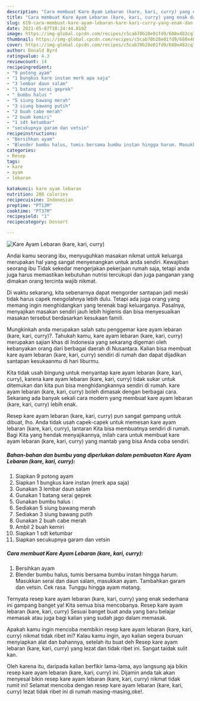 ```yaml
---
description: "Cara membuat Kare Ayam Lebaran (kare, kari, curry) yang enak dan Mudah Dibuat"
title: "Cara membuat Kare Ayam Lebaran (kare, kari, curry) yang enak dan Mudah Dibuat"
slug: 619-cara-membuat-kare-ayam-lebaran-kare-kari-curry-yang-enak-dan-mudah-dibuat
date: 2021-05-07T18:24:44.818Z
image: https://img-global.cpcdn.com/recipes/c5cab70b28e01fd9/680x482cq70/kare-ayam-lebaran-kare-kari-curry-foto-resep-utama.jpg
thumbnail: https://img-global.cpcdn.com/recipes/c5cab70b28e01fd9/680x482cq70/kare-ayam-lebaran-kare-kari-curry-foto-resep-utama.jpg
cover: https://img-global.cpcdn.com/recipes/c5cab70b28e01fd9/680x482cq70/kare-ayam-lebaran-kare-kari-curry-foto-resep-utama.jpg
author: Donald Byrd
ratingvalue: 4.3
reviewcount: 14
recipeingredient:
- "9 potong ayam"
- "1 bungkus kare instan merk apa saja"
- "3 lembar daun salam"
- "1 batang serai geprek"
- " bumbu halus "
- "5 siung bawang merah"
- "3 siung bawang putih"
- "2 buah cabe merah"
- "2 buah kemiri"
- "1 sdt ketumbar"
- "secukupnya garam dan vetsin"
recipeinstructions:
- "Bersihkan ayam"
- "Blender bumbu halus, tumis bersama bumbu instan hingga harum. Masukkan serai dan daun salam, masukkan ayam. Tambahkan garam dan vetsin. Cek rasa. Tunggu hingga ayam matang."
categories:
- Resep
tags:
- kare
- ayam
- lebaran

katakunci: kare ayam lebaran 
nutrition: 208 calories
recipecuisine: Indonesian
preptime: "PT13M"
cooktime: "PT37M"
recipeyield: "1"
recipecategory: Dessert

---
```



![Kare Ayam Lebaran (kare, kari, curry)](https://img-global.cpcdn.com/recipes/c5cab70b28e01fd9/680x482cq70/kare-ayam-lebaran-kare-kari-curry-foto-resep-utama.jpg)

Andai kamu seorang ibu, menyuguhkan masakan nikmat untuk keluarga merupakan hal yang sangat menyenangkan untuk anda sendiri. Kewajiban seorang ibu Tidak sekedar mengerjakan pekerjaan rumah saja, tetapi anda juga harus memastikan kebutuhan nutrisi tercukupi dan juga panganan yang dimakan orang tercinta wajib nikmat.

Di waktu  sekarang, kita sebenarnya dapat mengorder santapan jadi meski tidak harus capek mengolahnya lebih dulu. Tetapi ada juga orang yang memang ingin menghidangkan yang terenak bagi keluarganya. Pasalnya, menyajikan masakan sendiri jauh lebih higienis dan bisa menyesuaikan masakan tersebut berdasarkan kesukaan famili. 



Mungkinkah anda merupakan salah satu penggemar kare ayam lebaran (kare, kari, curry)?. Tahukah kamu, kare ayam lebaran (kare, kari, curry) merupakan sajian khas di Indonesia yang sekarang digemari oleh kebanyakan orang dari berbagai daerah di Nusantara. Kalian bisa membuat kare ayam lebaran (kare, kari, curry) sendiri di rumah dan dapat dijadikan santapan kesukaanmu di hari liburmu.

Kita tidak usah bingung untuk menyantap kare ayam lebaran (kare, kari, curry), karena kare ayam lebaran (kare, kari, curry) tidak sukar untuk ditemukan dan kita pun bisa menghidangkannya sendiri di rumah. kare ayam lebaran (kare, kari, curry) boleh dimasak dengan berbagai cara. Sekarang ada banyak sekali cara modern yang membuat kare ayam lebaran (kare, kari, curry) lebih enak.

Resep kare ayam lebaran (kare, kari, curry) pun sangat gampang untuk dibuat, lho. Anda tidak usah capek-capek untuk memesan kare ayam lebaran (kare, kari, curry), lantaran Kita bisa membuatnya sendiri di rumah. Bagi Kita yang hendak menyajikannya, inilah cara untuk membuat kare ayam lebaran (kare, kari, curry) yang mantab yang bisa Anda coba sendiri.

<!--inarticleads1-->

##### Bahan-bahan dan bumbu yang diperlukan dalam pembuatan Kare Ayam Lebaran (kare, kari, curry):

1. Siapkan 9 potong ayam
1. Siapkan 1 bungkus kare instan (merk apa saja)
1. Gunakan 3 lembar daun salam
1. Gunakan 1 batang serai geprek
1. Gunakan  bumbu halus :
1. Sediakan 5 siung bawang merah
1. Sediakan 3 siung bawang putih
1. Gunakan 2 buah cabe merah
1. Ambil 2 buah kemiri
1. Siapkan 1 sdt ketumbar
1. Siapkan secukupnya garam dan vetsin




<!--inarticleads2-->

##### Cara membuat Kare Ayam Lebaran (kare, kari, curry):

1. Bersihkan ayam
1. Blender bumbu halus, tumis bersama bumbu instan hingga harum. Masukkan serai dan daun salam, masukkan ayam. Tambahkan garam dan vetsin. Cek rasa. Tunggu hingga ayam matang.




Ternyata resep kare ayam lebaran (kare, kari, curry) yang enak sederhana ini gampang banget ya! Kita semua bisa mencobanya. Resep kare ayam lebaran (kare, kari, curry) Sesuai banget buat anda yang baru belajar memasak atau juga bagi kalian yang sudah jago dalam memasak.

Apakah kamu ingin mencoba membikin resep kare ayam lebaran (kare, kari, curry) nikmat tidak ribet ini? Kalau kamu ingin, ayo kalian segera buruan menyiapkan alat dan bahannya, setelah itu buat deh Resep kare ayam lebaran (kare, kari, curry) yang lezat dan tidak ribet ini. Sangat taidak sulit kan. 

Oleh karena itu, daripada kalian berfikir lama-lama, ayo langsung aja bikin resep kare ayam lebaran (kare, kari, curry) ini. Dijamin anda tak akan menyesal bikin resep kare ayam lebaran (kare, kari, curry) nikmat tidak rumit ini! Selamat mencoba dengan resep kare ayam lebaran (kare, kari, curry) lezat tidak ribet ini di rumah masing-masing,oke!.

